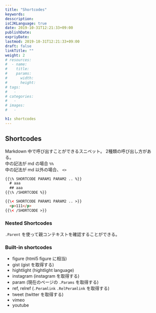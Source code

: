 ```yaml
---
title: "Shortcodes"
keywords:
desscription:
isCJKLanguage: true
date: 2019-10-31T12:21:33+09:00
publishDate:
expriyDate:
lastmod: 2019-10-31T12:21:33+09:00
draft: false
linkTitle: ""
weight: 2
# resources:
#  - name:
#    title:
#    params:
#      width:
#      height:
# tags:
#   -
# categories:
#   -
# images:
#   -

h1: shortcodes
---
```


## Shortcodes
Markdown 中で呼び出すことができるスニペット。
2種類の呼び出し方がある。  
中の記法が md の場合 `%%`  
中の記法が md 以外の場合、 `<>`

```html
{{\% SHORTCODE PARAM1 PARAM2 .. %}}
  # aaa
  ## aaa
{{\% /SHORTCODE %}}

{{\< SHORTCODE PARAM1 PARAM2 .. >}}
  <p>111</p>
{{\< /SHORTCODE >}}
```

### Nested Shortcodes
`.Parent` を使って親コンテキストを確認することができる。

### Built-in shortcodes
- figure (html5 figure に相当)
- gist (gist を取得する)
- hightlight (hightlight language)
- instagram (instagram を取得する)
- param (現在のページの `.Params` を取得する)
- ref, relref (`.Peramlink` `.RelPeramlink` を取得する)
- tweet (twitter を取得する)
- vimeo
- youtube
